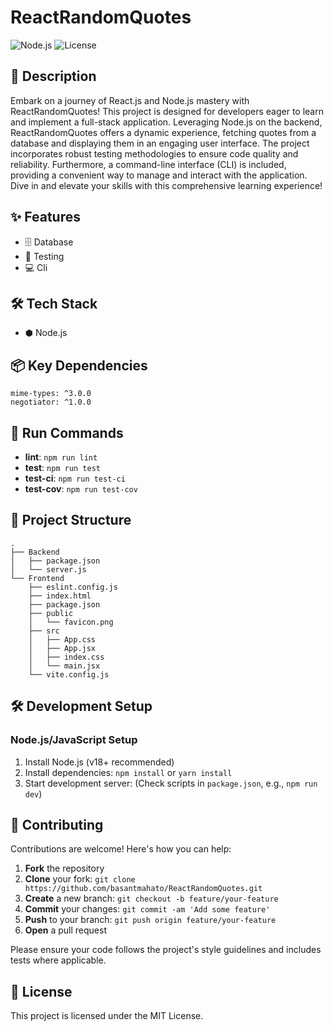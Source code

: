 # ReactRandomQuotes

![Node.js](https://img.shields.io/badge/-Node.js-blue?logo=nodejs&logoColor=white) ![License](https://img.shields.io/badge/license-MIT-green)

## 📝 Description

Embark on a journey of React.js and Node.js mastery with ReactRandomQuotes! This project is designed for developers eager to learn and implement a full-stack application. Leveraging Node.js on the backend, ReactRandomQuotes offers a dynamic experience, fetching quotes from a database and displaying them in an engaging user interface. The project incorporates robust testing methodologies to ensure code quality and reliability. Furthermore, a command-line interface (CLI) is included, providing a convenient way to manage and interact with the application. Dive in and elevate your skills with this comprehensive learning experience!

## ✨ Features

- 🗄️ Database
- 🧪 Testing
- 💻 Cli


## 🛠️ Tech Stack

- ⬢ Node.js


## 📦 Key Dependencies

```
mime-types: ^3.0.0
negotiator: ^1.0.0
```

## 🚀 Run Commands

- **lint**: `npm run lint`
- **test**: `npm run test`
- **test-ci**: `npm run test-ci`
- **test-cov**: `npm run test-cov`


## 📁 Project Structure

```
.
├── Backend
│   ├── package.json
│   └── server.js
└── Frontend
    ├── eslint.config.js
    ├── index.html
    ├── package.json
    ├── public
    │   └── favicon.png
    ├── src
    │   ├── App.css
    │   ├── App.jsx
    │   ├── index.css
    │   └── main.jsx
    └── vite.config.js
```

## 🛠️ Development Setup

### Node.js/JavaScript Setup
1. Install Node.js (v18+ recommended)
2. Install dependencies: `npm install` or `yarn install`
3. Start development server: (Check scripts in `package.json`, e.g., `npm run dev`)


## 👥 Contributing

Contributions are welcome! Here's how you can help:

1. **Fork** the repository
2. **Clone** your fork: `git clone https://github.com/basantmahato/ReactRandomQuotes.git`
3. **Create** a new branch: `git checkout -b feature/your-feature`
4. **Commit** your changes: `git commit -am 'Add some feature'`
5. **Push** to your branch: `git push origin feature/your-feature`
6. **Open** a pull request

Please ensure your code follows the project's style guidelines and includes tests where applicable.

## 📜 License

This project is licensed under the MIT License.
